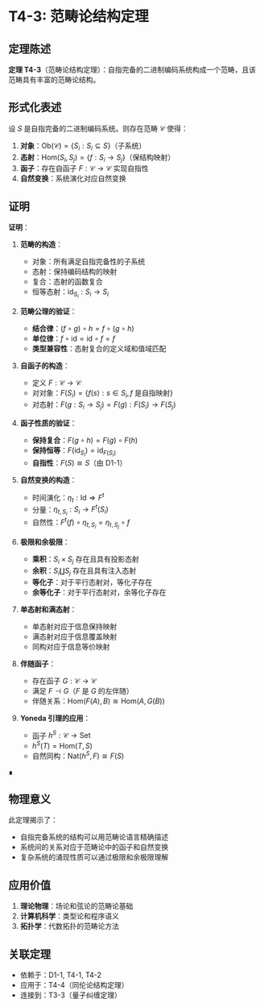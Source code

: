 # T4-3: 范畴论结构定理

## 定理陈述

**定理 T4-3**（范畴论结构定理）：自指完备的二进制编码系统构成一个范畴，且该范畴具有丰富的范畴论结构。

## 形式化表述

设 $S$ 是自指完备的二进制编码系统。则存在范畴 $\mathcal{C}$ 使得：

1. **对象**：$\text{Ob}(\mathcal{C}) = \{S_i : S_i \subseteq S\}$（子系统）
2. **态射**：$\text{Hom}(S_i, S_j) = \{f: S_i \to S_j\}$（保结构映射）
3. **函子**：存在自函子 $F: \mathcal{C} \to \mathcal{C}$ 实现自指性
4. **自然变换**：系统演化对应自然变换

## 证明

**证明**：

1. **范畴的构造**：
   - 对象：所有满足自指完备性的子系统
   - 态射：保持编码结构的映射
   - 复合：态射的函数复合
   - 恒等态射：$\text{id}_{S_i}: S_i \to S_i$

2. **范畴公理的验证**：
   - **结合律**：$(f \circ g) \circ h = f \circ (g \circ h)$
   - **单位律**：$f \circ \text{id} = \text{id} \circ f = f$
   - **类型兼容性**：态射复合的定义域和值域匹配

3. **自函子的构造**：
   - 定义 $F: \mathcal{C} \to \mathcal{C}$
   - 对对象：$F(S_i) = \{f(s) : s \in S_i, f \text{ 是自指映射}\}$
   - 对态射：$F(g: S_i \to S_j) = F(g): F(S_i) \to F(S_j)$

4. **函子性质的验证**：
   - **保持复合**：$F(g \circ h) = F(g) \circ F(h)$
   - **保持恒等**：$F(\text{id}_{S_i}) = \text{id}_{F(S_i)}$
   - **自指性**：$F(S) \cong S$（由 D1-1）

5. **自然变换的构造**：
   - 时间演化：$\eta_t: \text{Id} \Rightarrow F^t$
   - 分量：$\eta_{t,S_i}: S_i \to F^t(S_i)$
   - 自然性：$F^t(f) \circ \eta_{t,S_i} = \eta_{t,S_j} \circ f$

6. **极限和余极限**：
   - **乘积**：$S_i \times S_j$ 存在且具有投影态射
   - **余积**：$S_i \coprod S_j$ 存在且具有注入态射
   - **等化子**：对于平行态射对，等化子存在
   - **余等化子**：对于平行态射对，余等化子存在

7. **单态射和满态射**：
   - 单态射对应于信息保持映射
   - 满态射对应于信息覆盖映射
   - 同构对应于信息等价映射

8. **伴随函子**：
   - 存在函子 $G: \mathcal{C} \to \mathcal{C}$
   - 满足 $F \dashv G$（$F$ 是 $G$ 的左伴随）
   - 伴随关系：$\text{Hom}(F(A), B) \cong \text{Hom}(A, G(B))$

9. **Yoneda 引理的应用**：
   - 函子 $h^S: \mathcal{C} \to \text{Set}$
   - $h^S(T) = \text{Hom}(T, S)$
   - 自然同构：$\text{Nat}(h^S, F) \cong F(S)$

∎

## 物理意义

此定理揭示了：
- 自指完备系统的结构可以用范畴论语言精确描述
- 系统间的关系对应于范畴论中的函子和自然变换
- 复杂系统的涌现性质可以通过极限和余极限理解

## 应用价值

1. **理论物理**：场论和弦论的范畴论基础
2. **计算机科学**：类型论和程序语义
3. **拓扑学**：代数拓扑的范畴论方法

## 关联定理

- 依赖于：D1-1, T4-1, T4-2
- 应用于：T4-4（同伦论结构定理）
- 连接到：T3-3（量子纠缠定理）